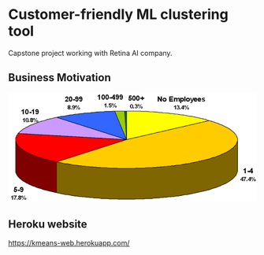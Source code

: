 # Customer-friendly ML clustering tool
Capstone project working with Retina AI company. 

## Business Motivation

![alt text](https://github.com/jiangshan123/Capstone_TDI/blob/master/images/SmallBusiness.png)


## Heroku website
https://kmeans-web.herokuapp.com/ 
